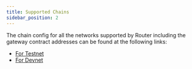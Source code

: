 ```yaml
---
title: Supported Chains
sidebar_position: 2
---
```


The chain config for all the networks supported by Router including the gateway contract addresses can be found at the following links:
- [For Testnet](https://lcd.testnet.routerchain.dev/router-protocol/router-chain/multichain/chain_config)
- [For Devnet](https://devnet.lcd.routerprotocol.com/router-protocol/router-chain/multichain/chain_config)
